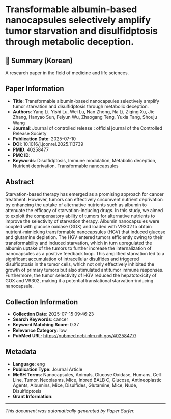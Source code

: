 # Transformable albumin-based nanocapsules selectively amplify tumor starvation and disulfidptosis through metabolic deception.

## 📝 Summary (Korean)
A research paper in the field of medicine and life sciences.

## Paper Information
- **Title**: Transformable albumin-based nanocapsules selectively amplify tumor starvation and disulfidptosis through metabolic deception.
- **Authors**: Yang Li, Yishi Lu, Wei Lu, Nan Zhong, Na Li, Ziqing Xu, Jie Zhang, Hanyao Sun, Feiyun Wu, Zhaogang Teng, Yuxia Tang, Shouju Wang
- **Journal**: Journal of controlled release : official journal of the Controlled Release Society
- **Publication Date**: 2025-07-10
- **DOI**: 10.1016/j.jconrel.2025.113739
- **PMID**: 40258477
- **PMC ID**: 
- **Keywords**: Disulfidptosis, Immune modulation, Metabolic deception, Nutrient deprivation, Transformable nanocapsules

## Abstract
Starvation-based therapy has emerged as a promising approach for cancer treatment. However, tumors can effectively circumvent nutrient deprivation by enhancing the uptake of alternative nutrients such as albumin to attenuate the efficacy of starvation-inducing drugs. In this study, we aimed to exploit the compensatory ability of tumors for alternative nutrients to improve the selectivity of starvation therapy. Albumin nanocapsules were coupled with glucose oxidase (GOX) and loaded with V9302 to obtain nutrient-mimicking transformable nanocapsules (HGV) that induced glucose and glutamine depletion. The HGV entered tumors efficiently owing to their transformability and induced starvation, which in turn upregulated the albumin uptake of the tumors to further increase the internalization of nanocapsules as a positive feedback loop. This amplified starvation led to a significant accumulation of intracellular disulfides and triggered disulfidptosis in the tumor cells, which not only effectively inhibited the growth of primary tumors but also stimulated antitumor immune responses. Furthermore, the tumor selectivity of HGV reduced the hepatotoxicity of GOX and V9302, making it a potential translational starvation-inducing nanocapsule.

## Collection Information
- **Collection Date**: 2025-07-15 09:46:23
- **Search Keywords**: cancer
- **Keyword Matching Score**: 0.37
- **Relevance Category**: low
- **PubMed URL**: https://pubmed.ncbi.nlm.nih.gov/40258477/

## Metadata
- **Language**: eng
- **Publication Type**: Journal Article
- **MeSH Terms**: Nanocapsules, Animals, Glucose Oxidase, Humans, Cell Line, Tumor, Neoplasms, Mice, Inbred BALB C, Glucose, Antineoplastic Agents, Albumins, Mice, Disulfides, Glutamine, Mice, Nude, Disulfidptosis
- **Grant Information**: 

---
*This document was automatically generated by Paper Surfer.*
